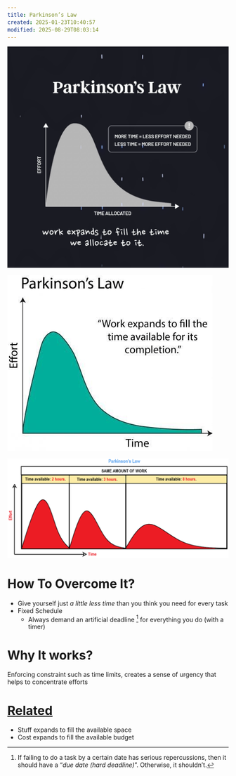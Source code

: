 ```yaml
---
title: Parkinson’s Law
created: 2025-01-23T10:40:57
modified: 2025-08-29T08:03:14
---
```


![](../_attachments/3cae3b161fe3ae13dcc2ba6fadeceb34.png)

![](../_attachments/c5858ead999f8dee04986db697ff2ffd.png)

![](../_attachments/7fc3f3e4733564ea43dfed18131d141b.png)

# How To Overcome It?

* Give yourself just _a little less time_ than you think you need for every task
* Fixed Schedule
	* Always demand an artificial deadline [^1] for everything you do (with a timer)

# **Why It works?**

Enforcing constraint such as time limits, creates a sense of urgency that helps to concentrate efforts

# [Related](https://sketchplanations.com/laws-of-expansion)

* Stuff expands to fill the available space
* Cost expands to fill the available budget

[^1]: If failing to do a task by a certain date has serious repercussions, then it should have a “_due date (hard deadline)_”. Otherwise, it shouldn’t.
